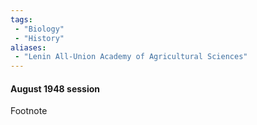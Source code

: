 ```yaml
---
tags:
 - "Biology"
 - "History"
aliases:
 - "Lenin All-Union Academy of Agricultural Sciences"
---
```


#### August 1948 session


Footnote
